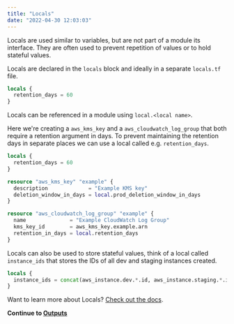 ```yaml
---
title: "Locals"
date: "2022-04-30 12:03:03"
---
```


Locals are used similar to variables, but are not part of a module its interface. They are often used to prevent repetition of values or to hold stateful values.

Locals are declared in the `locals` block and ideally in a separate `locals.tf` file.

```terraform
locals {
  retention_days = 60
}
```

Locals can be referenced in a module using `local.<local name>`.

Here we're creating a `aws_kms_key` and a `aws_cloudwatch_log_group` that both require a retention argument in days. To prevent maintaining the retention days in separate places we can use a local called e.g. `retention_days`.

```terraform
locals {
  retention_days = 60
}

resource "aws_kms_key" "example" {
  description             = "Example KMS key"
  deletion_window_in_days = local.prod_deletion_window_in_days
}

resource "aws_cloudwatch_log_group" "example" {
  name              = "Example CloudWatch Log Group"
  kms_key_id        = aws_kms_key.example.arn
  retention_in_days = local.retention_days
}
```

Locals can also be used to store stateful values, think of a local called `instance_ids` that stores the IDs of all dev and staging instances created.

```terraform
locals {
  instance_ids = concat(aws_instance.dev.*.id, aws_instance.staging.*.id)
}
```

Want to learn more about Locals? [Check out the docs](https://www.terraform.io/language/values/locals).

**Continue to [Outputs](../outputs)**
